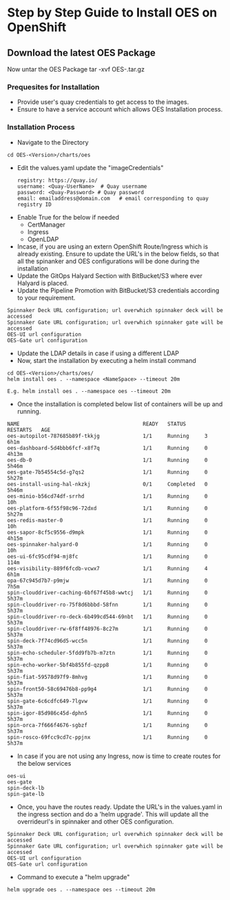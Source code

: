 # Step by Step Guide to Install OES on OpenShift
## Download the latest OES Package

Now untar the OES Package
tar -xvf OES-<Version>.tar.gz

### Prequesites for Installation
- Provide user's quay credentials to get access to the images.
- Ensure to have a service account which allows OES Installation process.

### Installation Process
- Navigate to the Directory
```
cd OES-<Version>/charts/oes
```
- Edit the values.yaml update the "imageCredentials"
    ```
    registry: https://quay.io/
    username: <Quay-UserName>  # Quay username
    password: <Quay-Password> # Quay password
    email: emailaddress@domain.com   # email corresponding to quay registry ID
- Enable True for the below if needed
    - CertManager
    - Ingress
    - OpenLDAP
- Incase, if you are using an extern OpenShift Route/Ingress which is already existing. Ensure to update the URL's in the below fields, so that all the spinanker and OES configurations will be done during the installation
- Update the GitOps Halyard Section with BitBucket/S3 where ever Halyard is placed.
- Update the Pipeline Promotion with BitBucket/S3 credentials according to your requirement.
```
Spinnaker Deck URL configuration; url overwhich spinnaker deck will be accessed
Spinnaker Gate URL configuration; url overwhich spinnaker gate will be accessed
OES-UI url configuration
OES-Gate url configuration
```

- Update the LDAP details in case if using a different LDAP
- Now, start the installation by executing a helm install command
```
cd OES-<Version>/charts/oes/
helm install oes . --namespace <NameSpace> --timeout 20m

E.g. helm install oes . --namespace oes --timeout 20m
```
- Once the installation is completed below list of containers will be up and running.
```
NAME                                        READY   STATUS      RESTARTS   AGE
oes-autopilot-787685b89f-tkkjg              1/1     Running     3          6h1m
oes-dashboard-5d4bbb6fcf-x8f7q              1/1     Running     0          4h13m
oes-db-0                                    1/1     Running     0          5h46m
oes-gate-7b54554c5d-g7qs2                   1/1     Running     0          5h27m
oes-install-using-hal-nkzkj                 0/1     Completed   0          5h46m
oes-minio-b56cd74df-srrhd                   1/1     Running     0          10h
oes-platform-6f55f98c96-72dxd               1/1     Running     0          5h27m
oes-redis-master-0                          1/1     Running     0          10h
oes-sapor-8cf5c9556-d9mpk                   1/1     Running     0          4h15m
oes-spinnaker-halyard-0                     1/1     Running     0          10h
oes-ui-6fc95cdf94-mj8fc                     1/1     Running     0          114m
oes-visibility-889f6fcdb-vcwx7              1/1     Running     4          6h1m
opa-67c945d7b7-p9mjw                        1/1     Running     0          7h5m
spin-clouddriver-caching-6bf67f45b8-wwtcj   1/1     Running     0          5h37m
spin-clouddriver-ro-75f8d6bbbd-58fnn        1/1     Running     0          5h37m
spin-clouddriver-ro-deck-6b499cd544-69nbt   1/1     Running     0          5h37m
spin-clouddriver-rw-6f8ff48976-8c27m        1/1     Running     0          5h37m
spin-deck-7f74cd96d5-wcc5n                  1/1     Running     0          5h37m
spin-echo-scheduler-5fdd9fb7b-m7ztn         1/1     Running     0          5h37m
spin-echo-worker-5bf4b855fd-qzpp8           1/1     Running     0          5h37m
spin-fiat-59578d97f9-8mhvg                  1/1     Running     0          5h37m
spin-front50-58c69476b8-pp9g4               1/1     Running     0          5h37m
spin-gate-6c6cdfc649-7lgvw                  1/1     Running     0          5h37m
spin-igor-85d986c45d-dphn5                  1/1     Running     0          5h37m
spin-orca-7f666f4676-sgbzf                  1/1     Running     0          5h37m
spin-rosco-69fcc9cd7c-ppjnx                 1/1     Running     0          5h37m
```

- In case if you are not using any Ingress, now is time to create routes for the below services

```
oes-ui
oes-gate
spin-deck-lb
spin-gate-lb
```

- Once, you have the routes ready. Update the URL's in the values.yaml in the ingress section and do a 'helm upgrade'. This will update all the overrideurl's in spinnaker and other OES configuration.

```
Spinnaker Deck URL configuration; url overwhich spinnaker deck will be accessed
Spinnaker Gate URL configuration; url overwhich spinnaker gate will be accessed
OES-UI url configuration
OES-Gate url configuration
```
- Command to execute a "helm upgrade"
```
helm upgrade oes . --namespace oes --timeout 20m
```


